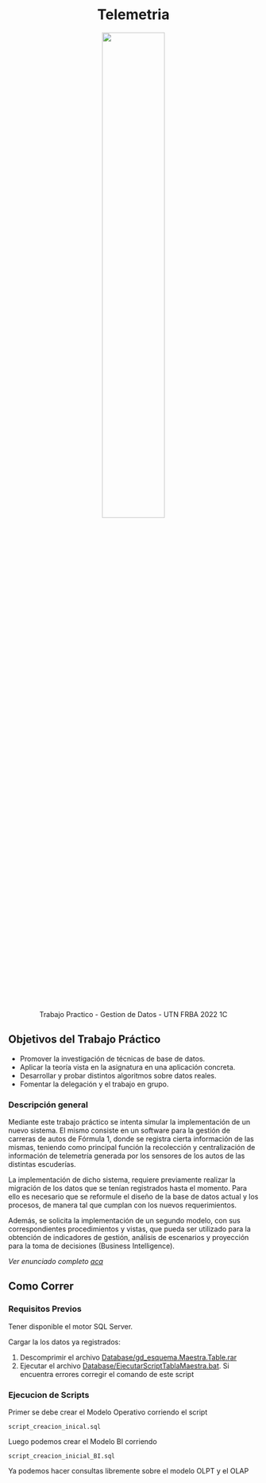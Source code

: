 <h1 align="center"> Telemetria </h1>
<p align="center">
<img src="https://user-images.githubusercontent.com/48862380/179887084-0306fa7c-c7b9-4901-a46f-540c35165692.png") width=50% height=50% >
</p>
<p align="center"> Trabajo Practico - Gestion de Datos - UTN FRBA 2022 1C  <p>

## Objetivos del Trabajo Práctico

- Promover la investigación de técnicas de base de datos.
- Aplicar la teoría vista en la asignatura en una aplicación concreta.
- Desarrollar y probar distintos algoritmos sobre datos reales.
- Fomentar la delegación y el trabajo en grupo.

### Descripción general

Mediante este trabajo práctico se intenta simular la implementación de un nuevo sistema. El mismo consiste en un software para la gestión de carreras de autos de Fórmula 1, donde se registra cierta información de las mismas, teniendo como principal función la recolección y centralización de información de telemetría generada por los sensores de los autos de las distintas escuderías.

La implementación de dicho sistema, requiere previamente realizar la migración de los datos que se tenían registrados hasta el momento. Para ello es necesario que se reformule el diseño de la base de datos actual y los procesos, de manera tal que cumplan con los nuevos requerimientos.

Además, se solicita la implementación de un segundo modelo, con sus
correspondientes procedimientos y vistas, que pueda ser utilizado para la obtención de indicadores de gestión, análisis de escenarios y proyección para la toma de decisiones (Business Intelligence).

*Ver enunciado completo [aca](https://drive.google.com/file/d/14okhmql67K0IYSROQHwo1CJTEW71LtO1/view "aca")*

## Como Correr

### Requisitos Previos

Tener disponible el motor SQL Server. 

Cargar la los datos ya registrados: 
1. Descomprimir el archivo [Database/gd_esquema.Maestra.Table.rar](https://github.com/JuanMercurio/utn-gdd-tp/blob/master/Database/gd_esquema.Maestra.Table.rar "Database/gd_esquema.Maestra.Table.rar") 
2. Ejecutar el archivo [Database/EjecutarScriptTablaMaestra.bat](https://github.com/JuanMercurio/utn-gdd-tp/blob/master/Database/EjecutarScriptTablaMaestra.bat "EjecutarScriptTablaMaestra.bat"). Si encuentra errores corregir el comando de este script

### Ejecucion de Scripts

Primer se debe crear el Modelo Operativo corriendo el script

	script_creacion_inical.sql

Luego podemos crear el Modelo BI corriendo

	script_creacion_inicial_BI.sql

Ya podemos hacer consultas libremente sobre el modelo OLPT y el OLAP

